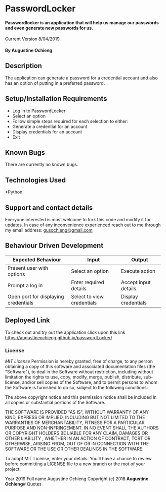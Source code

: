# PasswordLocker

#### Passwordlocker is an application that will help us manage our passwords and even generate new passwords for us.

Current Version 8/04/2019.

#### By **Augustine Ochieng**

## Description

The application can generate a password for a credential account and also has an option of putting in a preferred password.

## Setup/Installation Requirements

- Log in to PasswordLocker
- Select an option
- Follow simple steps required for each selection to either:
- Generate a credential for an account
- Display credentials for an account
- Exit

## Known Bugs

There are currently no known bugs.

## Technologies Used

\*Python

## Support and contact details

Everyone interested is most welcome to fork this code and modify it for updates. In case of any inconvenience experienced reach out to me through my email address: gusochieng@gmail.com

## Behaviour Driven Development

| Expected Behaviour                   | Input                      | Output               |
| ------------------------------------ | -------------------------- | -------------------- |
| Present user with options            | Select an option           | Execute action       |
| Prompt a log in                      | Enter required details     | Accept input details |
| Open port for displaying credentials | Select to view credentials | Display credentials  |

## Deployed Link

To check out and try out the application click upon this link https://augustineochieng.github.io/passwordLocker/

### License

_MIT License_
Permission is hereby granted, free of charge, to any person obtaining a copy of this software and associated documentation files (the "Software"), to deal in the Software without restriction, including without limitation the rights to use, copy, modify, merge, publish, distribute, sub-license, and/or sell copies of the Software, and to permit persons to whom the Software is furnished to do so, subject to the following conditions:

The above copyright notice and this permission notice shall be included in all copies or substantial portions of the Software.

THE SOFTWARE IS PROVIDED "AS IS", WITHOUT WARRANTY OF ANY KIND, EXPRESS OR IMPLIED, INCLUDING BUT NOT LIMITED TO THE WARRANTIES OF MERCHANTABILITY, FITNESS FOR A PARTICULAR PURPOSE AND NON-INFRINGEMENT. IN NO EVENT SHALL THE AUTHORS OR COPYRIGHT HOLDERS BE LIABLE FOR ANY CLAIM, DAMAGES OR OTHER LIABILITY , WHETHER IN AN ACTION OF CONTRACT, TORT OR OTHERWISE, ARISING FROM, OUT OF OR IN CONNECTION WITH THE SOFTWARE OR THE USE OR OTHER DEALINGS IN THE SOFTWARE.

To adopt MIT License, enter your details. You’ll have a chance to review before committing a LICENSE file to a new branch or the root of your project.

Year
2019
Full name
Augustine Ochieng
Copyright (c) 2018 **Augustine Ochieng**# Quotes

